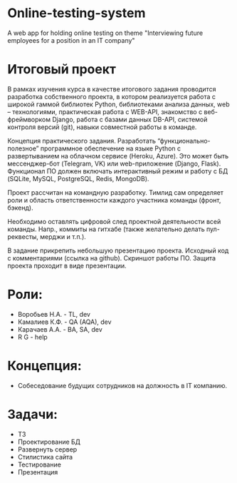 # Online-testing-system
A web app for holding online testing on theme "Interviewing future employees for a position in an IT company"

# Итоговый проект

В рамках изучения курса в качестве итогового задания проводится разработка собственного проекта, в котором реализуется работа с широкой гаммой библиотек Python, библиотеками анализа данных, web – технологиями, практическая работа с WEB-API, знакомство с веб-фреймворком Django, работа с базами данных DB-API, системой контроля версий (git), навыки совместной работы в команде.

Концепция практического задания. Разработать “функционально-полезное” программное обеспечение на языке Python c развертыванием на облачном сервисе (Heroku, Azure). Это может быть мессенджер-бот (Telegram, VK) или web-приложение (Django, Flask). Функционал ПО должен включать интерактивный режим и работу с БД (SQLite, MySQL, PostgreSQL, Redis, MongoDB).

Проект рассчитан на командную разработку. Тимлид сам определяет роли и область ответственности каждого участника команды (фронт, бэкенд).

Необходимо оставлять цифровой след проектной деятельности всей команды. Напр., коммиты на гитхабе (также желательно делать пул-реквесты, мерджи и т.п.).

В задание прикрепить небольшую презентацию проекта. Исходный код с комментариями (ссылка на github). Скриншот работы ПО. Защита проекта проходит в виде презентации.

# Роли: 
* Воробьев Н.А. - TL, dev
* Камалиев К.Ф. - QA (AQA), dev
* Карачаев А.А. - BA, SA, dev
* R G - help

# Концепция:
* Собеседование будущих сотрудников на должность в IT компанию.

# Задачи:
* ТЗ
* Проектирование БД
* Развернуть сервер
* Стилистика сайта
* Тестирование
* Презентация
